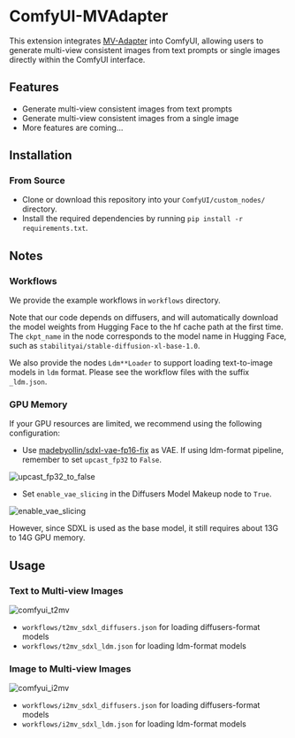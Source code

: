 # ComfyUI-MVAdapter

This extension integrates [MV-Adapter](https://github.com/huanngzh/MV-Adapter) into ComfyUI, allowing users to generate multi-view consistent images from text prompts or single images directly within the ComfyUI interface.

## Features

* Generate multi-view consistent images from text prompts
* Generate multi-view consistent images from a single image
* More features are coming...

## Installation

### From Source

* Clone or download this repository into your `ComfyUI/custom_nodes/` directory.
* Install the required dependencies by running `pip install -r requirements.txt`.

## Notes

### Workflows

We provide the example workflows in `workflows` directory.

Note that our code depends on diffusers, and will automatically download the model weights from Hugging Face to the hf cache path at the first time. The `ckpt_name` in the node corresponds to the model name in Hugging Face, such as `stabilityai/stable-diffusion-xl-base-1.0`.

We also provide the nodes `Ldm**Loader` to support loading text-to-image models in `ldm` format. Please see the workflow files with the suffix `_ldm.json`.

### GPU Memory

If your GPU resources are limited, we recommend using the following configuration:

* Use [madebyollin/sdxl-vae-fp16-fix](https://huggingface.co/madebyollin/sdxl-vae-fp16-fix) as VAE. If using ldm-format pipeline, remember to set `upcast_fp32` to `False`.

![upcast_fp32_to_false](assets/comfyui_ldm_vae.png)

* Set `enable_vae_slicing` in the Diffusers Model Makeup node to `True`.

![enable_vae_slicing](assets/comfyui_model_makeup.png)

However, since SDXL is used as the base model, it still requires about 13G to 14G GPU memory.

## Usage

### Text to Multi-view Images

![comfyui_t2mv](assets/comfyui_t2mv.png)

* `workflows/t2mv_sdxl_diffusers.json` for loading diffusers-format models
* `workflows/t2mv_sdxl_ldm.json` for loading ldm-format models

### Image to Multi-view Images

![comfyui_i2mv](assets/comfyui_i2mv.png)

* `workflows/i2mv_sdxl_diffusers.json` for loading diffusers-format models
* `workflows/i2mv_sdxl_ldm.json` for loading ldm-format models
